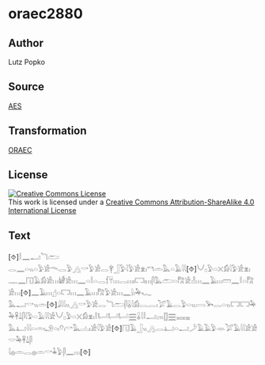 # oraec2880

## Author

Lutz Popko

## Source

[AES](https://github.com/simondschweitzer/aes)

## Transformation

[ORAEC](https://oraec.github.io/)

## License

<a rel="license" href="http://creativecommons.org/licenses/by-sa/4.0/"><img alt="Creative Commons License" style="border-width:0" src="https://i.creativecommons.org/l/by-sa/4.0/88x31.png" /></a><br />This work is licensed under a <a rel="license" href="http://creativecommons.org/licenses/by-sa/4.0/">Creative Commons Attribution-ShareAlike 4.0 International License</a>

## Text

[⯑]𓎛𓈖𓂝𓆓𓂧<br>
𓂋𓈖𓏏𓏭𓏏𓅱𓀀𓄭𓂋𓅱𓂻𓎡𓅱𓀀𓂋𓋁𓃀𓅱𓇋𓅱𓀀𓁷𓏤𓎔𓏛𓅓𓏏𓄿𓇋𓇋[⯑]𓄋𓊪𓅱𓏏𓏴𓀁𓇋𓅱𓀀𓁷𓏤𓊃𓈖𓉔𓄿𓀁𓀀𓏥𓀎𓀀𓏥𓈖𓏏𓎛𓏏𓂋𓆴𓄜𓏥𓂋𓏥𓏤𓉐𓏤𓏥𓋴𓅓𓂧𓏏𓀗𓀀𓁐𓏥𓈖𓄿𓏥𓏠𓈖𓎛𓏏𓀗𓀀𓏥[⯑]𓈖𓄿𓏥𓊨𓏏𓉐𓏥𓈖𓄿𓏥𓀗𓅱𓀀𓏥𓈖𓍛𓏤𓅆𓆑<br>
𓅓𓂝𓎡𓏭𓏛[⯑]𓇍𓇋𓇋𓏭𓂻𓎡𓅱𓀀𓂋𓆓𓂧𓋴𓏇𓇋𓀁𓂋𓐛𓏤𓅯𓄿𓂋𓅱𓏏𓏭𓇯𓅨𓂋𓏏𓏭𓉐𓉐𓅆𓅆𓋹𓍑𓋴𓇋𓅱𓏏𓄿𓇋𓇋𓀀𓄋𓊪𓅱𓏏𓏴𓀁𓁷𓏤𓎛𓂡𓂡𓂡𓈗𓏇𓇋𓎛𓂝𓊪𓏭𓊅𓈗𓈘𓈇<br>
𓅓𓂞𓇋𓇋𓏏𓏛𓏤𓄂𓏏𓏤𓄣𓏤𓎡𓅓𓐟𓏤𓀀𓇋𓅱𓀀[⯑]𓉔𓄿𓃀𓏭𓂻𓂋𓂞𓏏𓂝𓌳𓄿𓄿𓅱𓁺𓅯𓄿𓇋𓇋𓀀𓀀𓎟𓅆𓋹𓍑𓋴<br>
𓇋𓐍𓏛𓂋𓐍𓏛𓎡𓇓𓅱𓋴𓈖𓏥[⯑]<br>
